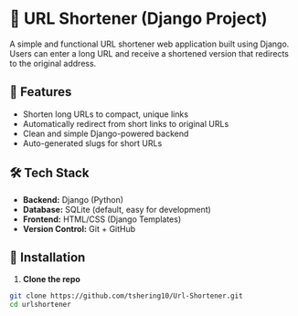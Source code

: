 # 🔗 URL Shortener (Django Project)

A simple and functional URL shortener web application built using Django. Users can enter a long URL and receive a shortened version that redirects to the original address.

## 🚀 Features

- Shorten long URLs to compact, unique links
- Automatically redirect from short links to original URLs
- Clean and simple Django-powered backend
- Auto-generated slugs for short URLs

## 🛠️ Tech Stack

- **Backend:** Django (Python)
- **Database:** SQLite (default, easy for development)
- **Frontend:** HTML/CSS (Django Templates)
- **Version Control:** Git + GitHub

## 🔧 Installation

1. **Clone the repo**

```bash
git clone https://github.com/tshering10/Url-Shortener.git
cd urlshortener
